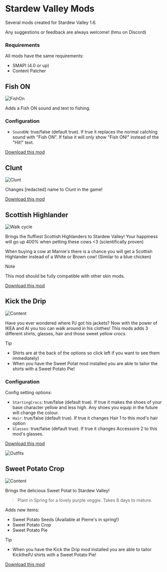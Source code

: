 
# Stardew Valley Mods
Several mods created for Stardew Valley 1.6.

Any suggestions or feedback are always welcome! (hmu on Discord)

### Requirements
All mods have the same requirements:
* SMAPI (4.0 or up)
* Content Patcher

## Fish ON
![FishOn](https://github.com/animatedrice/StardewMods/assets/15009951/0ce567e2-6d2d-4f15-af82-855ee670fd94)

Adds a Fish ON sound and text to fishing.

### Configuration
* ```SoundON```: true/false (default true). If true it replaces the normal catching sound with "Fish ON". If false it will only show "Fish ON!" instead of the "Hit!" text.

[Download this mod](https://github.com/animatedrice/StardewMods/releases/tag/1.0.0-fish)

## Clunt
![Clunt](https://github.com/animatedrice/StardewMods/assets/15009951/7944227d-0177-4aaf-9931-d82c2df83623)

Changes [redacted] name to Clunt in the game! 

[Download this mod](https://github.com/animatedrice/StardewMods/releases/tag/1.0.0-fish)

## Scottish Highlander

![Walk cycle](https://github.com/animatedrice/StardewMods/blob/4beb0166eb90fe0b6bc6d7dd2a7483f2dd2f407c/%5BCP%5D%20Highland%20Cow/Walk-cycle.gif)

Brings the fluffiest Scottish Highlanders to Stardew Valley! Your happiness will go up 400% when petting these cows <3 (scientifically proven)

When buying a cow at Marnie's there is a chance you will get a Scottish Highlander instead of a White or Brown cow! (Similar to a blue chicken)

> [!NOTE]
> This mod should be fully compatible with other skin mods.


[Download this mod](https://github.com/animatedrice/StardewMods/releases/tag/s1.0.0)


## Kick the Drip

![Content](https://github.com/animatedrice/StardewMods/blob/dd1e2f1da0d5061a7ee61e3a4cea1212f151a25a/%5BCP%5D%20Kick%20the%20Drip/Added_items.png)

Have you ever wondered where PJ got his jackets? Now with the power of IKEA and AI you too can walk around in his clothes!
This mods adds 3 different shirts, glasses, hair and those sweet yellow crocs. 

> [!TIP]
> * Shirts are at the back of the options so click left if you want to see them immediately)
> * When you have the Sweet Potat mod installed you are able to tailor the shirts with a Sweet Potato Pie!

### Configuration
Config setting options:
* ```StartingCrocs```: true/false (default true). If true it makes the shoes of your base character yellow and less high. Any shoes you equip in the future will change the colour.
* ```Hair```: true/false (default true). If true it changes Hair 1 to this mod's hair option
* ```Glasses```: true/false (default true). If true it changes Accessoire 2 to this mod's glasses.

[Download this mod](https://github.com/animatedrice/StardewMods/releases/tag/v1.0.0)

![Outfits](https://github.com/animatedrice/StardewMods/blob/154705456a3658e6bb15882598731ea7191ecd83/%5BCP%5D%20Kick%20the%20Drip/Outfits.png)


## Sweet Potato Crop

![Content](https://github.com/animatedrice/StardewMods/blob/154705456a3658e6bb15882598731ea7191ecd83/%5BCP%5D%20Sweet%20Potat/Added%20items.png)

Brings the delicious Sweet Potat to Stardew Valley! 
> Plant in Spring for a lovely purple veggie. Takes 8 days to mature.

Adds new items:
* Sweet Potato Seeds (Available at Pierre's in spring!)
* Sweet Potato Crop
* Sweet Potato Pie

> [!TIP]
> * When you have the Kick the Drip mod installed you are able to tailor KickthePJ shirts with a Sweet Potato Pie!

[Download this mod](https://github.com/animatedrice/StardewMods/releases/tag/1.0.0)
